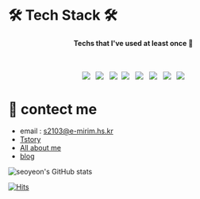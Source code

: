 # 🛠 Tech Stack 🛠

<h4 align=center>Techs that I've used at least once 💛</h4>
</br>
<p align="center">
  <img src="https://img.shields.io/badge/Java-007396?style=flat-square&logo=Java&logoColor=white"/></a> &nbsp 
  <img src="https://img.shields.io/badge/C-A8B9CC?style=flat-square&logo=C&logoColor=white"/></a> &nbsp
  <img src="https://img.shields.io/badge/Python-ff69b4?style=flat-square&logo=Python&logoColor=white"/></a>&nbsp
<img src="https://img.shields.io/badge/HTML5-E34F26?style=flat-square&logo=HTML5&logoColor=white"/></a> &nbsp
<img src="https://img.shields.io/badge/CSS3-1572B6?style=flat-square&logo=CSS3&logoColor=white"/></a> &nbsp
<img src="https://img.shields.io/badge/JavaScript-F7DF1E?style=flat-square&logo=JavaScript&logoColor=white"/></a> &nbsp
<img src="https://img.shields.io/badge/C++-brightgreen?style=flat-square&logo=C++&logoColor=red" /></a> &nbsp
<img src="https://img.shields.io/badge/MySQL-4479A1?style=flat-square&logo=MySQL&logoColor=white"/></a> </p>


# 👀 contect me  
* email : <s2103@e-mirim.hs.kr>  
* [Tstory](https://dodeream-developer.tistory.com/)  
* [All about me](https://gratis-stealer-21c.notion.site/Developer-Seoyeon-0eb18927bfbb462a84db0e0261a9e725)  
* [blog](https://blog.naver.com/cindybae0817)  
  
![seoyeon's GitHub stats](https://github-readme-stats.vercel.app/api?username=seoyeon-double-7&theme=cobalt&show_icons=true)


  [![Hits](https://hits.seeyoufarm.com/api/count/incr/badge.svg?url=https%3A%2F%2Fgithub.com%2Fcindy0817-web&count_bg=%2379C83D&title_bg=%23555555&icon=&icon_color=%23E7E7E7&title=hits&edge_flat=false)](https://hits.seeyoufarm.com)
